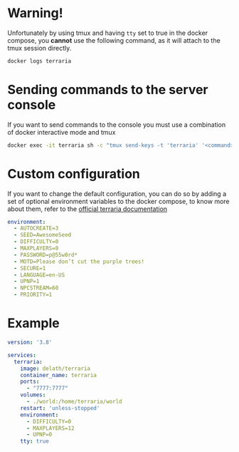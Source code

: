 # Warning!

Unfortunately by using tmux and having `tty` set to true in the docker compose, you **cannot** use the following command, as it will attach to the tmux session directly.
```bash
docker logs terraria
```

# Sending commands to the server console

If you want to send commands to the console you must use a combination of docker interactive mode and tmux
```bash
docker exec -it terraria sh -c "tmux send-keys -t 'terraria' '<command>' Enter"
```

# Custom configuration

If you want to change the default configuration, you can do so by adding a set of optional environment variables to the docker compose, to know more about them, refer to the [official terraria documentation](https://terraria.wiki.gg/wiki/Server)
  ```yaml
  environment:
    - AUTOCREATE=3
    - SEED=AwesomeSeed
    - DIFFICULTY=0
    - MAXPLAYERS=8
    - PASSWORD=p@55w0rd*
    - MOTD=Please don’t cut the purple trees!
    - SECURE=1
    - LANGUAGE=en-US
    - UPNP=1
    - NPCSTREAM=60
    - PRIORITY=1
  ```

# Example

```yaml
version: '3.8'

services:
  terraria:
    image: delath/terraria
    container_name: terraria
    ports:
      - "7777:7777"
    volumes:
      - ./world:/home/terraria/world
    restart: 'unless-stopped'
    environment:
      - DIFFICULTY=0
      - MAXPLAYERS=12
      - UPNP=0
    tty: true
```
